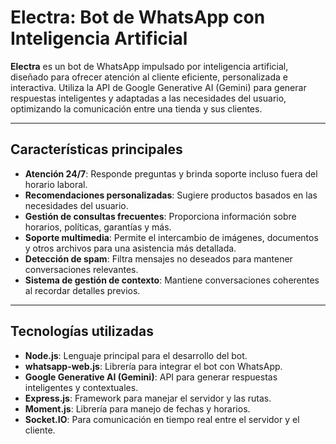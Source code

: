 # **Electra: Bot de WhatsApp con Inteligencia Artificial**

**Electra** es un bot de WhatsApp impulsado por inteligencia artificial, diseñado para ofrecer atención al cliente eficiente, personalizada e interactiva. Utiliza la API de Google Generative AI (Gemini) para generar respuestas inteligentes y adaptadas a las necesidades del usuario, optimizando la comunicación entre una tienda y sus clientes.

---

## **Características principales**

- **Atención 24/7**: Responde preguntas y brinda soporte incluso fuera del horario laboral.
- **Recomendaciones personalizadas**: Sugiere productos basados en las necesidades del usuario.
- **Gestión de consultas frecuentes**: Proporciona información sobre horarios, políticas, garantías y más.
- **Soporte multimedia**: Permite el intercambio de imágenes, documentos y otros archivos para una asistencia más detallada.
- **Detección de spam**: Filtra mensajes no deseados para mantener conversaciones relevantes.
- **Sistema de gestión de contexto**: Mantiene conversaciones coherentes al recordar detalles previos.

---

## **Tecnologías utilizadas**

- **Node.js**: Lenguaje principal para el desarrollo del bot.
- **whatsapp-web.js**: Librería para integrar el bot con WhatsApp.
- **Google Generative AI (Gemini)**: API para generar respuestas inteligentes y contextuales.
- **Express.js**: Framework para manejar el servidor y las rutas.
- **Moment.js**: Librería para manejo de fechas y horarios.
- **Socket.IO**: Para comunicación en tiempo real entre el servidor y el cliente.

